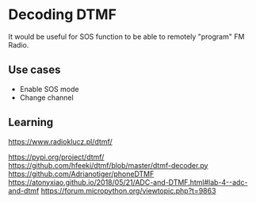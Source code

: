 Decoding DTMF 
===============

It would be useful for SOS function to be able to remotely "program" FM Radio.

Use cases
----------

- Enable SOS mode
- Change channel

Learning
---------

https://www.radioklucz.pl/dtmf/

https://pypi.org/project/dtmf/
https://github.com/hfeeki/dtmf/blob/master/dtmf-decoder.py
https://github.com/Adrianotiger/phoneDTMF
https://atonyxiao.github.io/2018/05/21/ADC-and-DTMF.html#lab-4--adc-and-dtmf
https://forum.micropython.org/viewtopic.php?t=9863
